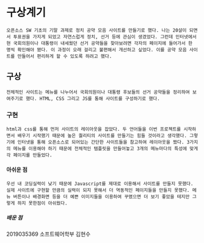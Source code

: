 # 구상계기
    오픈소스 SW 기초의 기말 과제로 정치 공약 모음 사이트를 만들기로 했다. 나는 20살이 되면서 투표권을 가지게 되었고 자연스럽게 정치, 선거 등에 관심이 생겼었다. 그런데 인터넷에서 현 국회의원이나 대통령이 내세웠던 선거 공약들을 찾아보려면 각자의 페이지에 들어가서 한 명씩 확인해야 됐다. 이 과정이 오래 걸리고 불편해서 개선하고 싶었다. 이를 공약 모음 사이트를 만들어서 편리하게 할 수 있도록 하려고 했다. 
    
## 구상
    전체적인 사이트는 메뉴를 나누어서 국회의원이나 대통령 후보들의 선거 공약들을 정리하여 보여주기로 했다. HTML, CSS 그리고 JS를 통해 사이트를 구성하기로 했다.

### 구현
    html과 css를 통해 먼저 사이트의 레이아웃을 잡았다. 두 언어들을 이번 프로젝트를 시작하면서 배우기 시작했기 때문에 높은 퀄리티의 사이트를 만들기는 힘들 것이라고 생각했다. 그렇기에 인터넷을 통해 오픈소스로 되어있는 간단한 사이트들을 참고하여 레이아웃을 짰다. 3가지의 메뉴를 이용해야 하기 때문에 전체적인 템플릿을 만들어놓고 3개의 메뉴마다의 특성에 맞게 각 페이지를 만들었다.

#### 아쉬운 점
    우선 내 코딩실력이 낮기 때문에 Javascript를 제대로 이용해서 사이트를 만들지 못했다. 실제 사이트에 구현할 만큼의 실력이 되지 못해서 더 역동적인 페이지들을 만들지 못했다. 메뉴 버튼이나 배경화면 등을 더 예쁜 이미지들을 이용하여 꾸몄으면 더 보기 좋았을 테지만 그렇게 하지 못한점이 아쉬웠다.

##### 배운 점
    

2019035369 소프트웨어학부 김현수